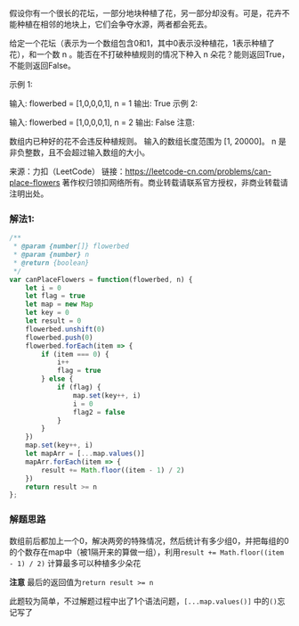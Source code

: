 假设你有一个很长的花坛，一部分地块种植了花，另一部分却没有。可是，花卉不能种植在相邻的地块上，它们会争夺水源，两者都会死去。

给定一个花坛（表示为一个数组包含0和1，其中0表示没种植花，1表示种植了花），和一个数 n 。能否在不打破种植规则的情况下种入 n 朵花？能则返回True，不能则返回False。

示例 1:

输入: flowerbed = [1,0,0,0,1], n = 1
输出: True
示例 2:

输入: flowerbed = [1,0,0,0,1], n = 2
输出: False
注意:

数组内已种好的花不会违反种植规则。
输入的数组长度范围为 [1, 20000]。
n 是非负整数，且不会超过输入数组的大小。

来源：力扣（LeetCode）
链接：https://leetcode-cn.com/problems/can-place-flowers
著作权归领扣网络所有。商业转载请联系官方授权，非商业转载请注明出处。

### 解法1:

```js
/**
 * @param {number[]} flowerbed
 * @param {number} n
 * @return {boolean}
 */
var canPlaceFlowers = function(flowerbed, n) {
    let i = 0
    let flag = true
    let map = new Map
    let key = 0
    let result = 0
    flowerbed.unshift(0)
    flowerbed.push(0)
    flowerbed.forEach(item => {
        if (item === 0) {
            i++
            flag = true
        } else {
            if (flag) {
                map.set(key++, i)
                i = 0
                flag2 = false
            }
        }
    })
    map.set(key++, i)
    let mapArr = [...map.values()]
    mapArr.forEach(item => {
        result += Math.floor((item - 1) / 2)
    })
    return result >= n
};
```

### 解题思路

数组前后都加上一个0，解决两旁的特殊情况，然后统计有多少组0，并把每组的0的个数存在map中（被1隔开来的算做一组），利用`result += Math.floor((item - 1) / 2)` 计算最多可以种植多少朵花

**注意** 最后的返回值为`return result >= n` 

此题较为简单，不过解题过程中出了1个语法问题，`[...map.values()]` 中的`()`忘记写了
